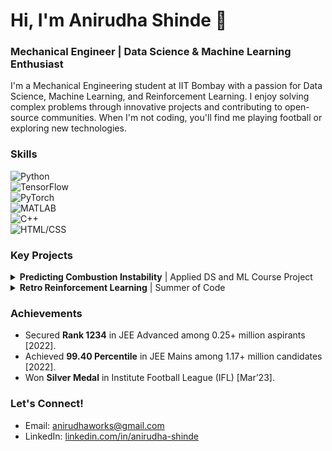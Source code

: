 # Hi, I'm Anirudha Shinde 👋
### Mechanical Engineer | Data Science & Machine Learning Enthusiast

I'm a Mechanical Engineering student at IIT Bombay with a passion for Data Science, Machine Learning, and Reinforcement Learning. I enjoy solving complex problems through innovative projects and contributing to open-source communities. When I'm not coding, you'll find me playing football or exploring new technologies.

### Skills
![Python](https://img.shields.io/badge/-Python-blue?style=flat-square&logo=python)  
![TensorFlow](https://img.shields.io/badge/-TensorFlow-orange?style=flat-square&logo=tensorflow)  
![PyTorch](https://img.shields.io/badge/-PyTorch-red?style=flat-square&logo=pytorch)  
![MATLAB](https://img.shields.io/badge/-MATLAB-yellow?style=flat-square&logo=matlab)  
![C++](https://img.shields.io/badge/-C++-blueviolet?style=flat-square&logo=cplusplus)  
![HTML/CSS](https://img.shields.io/badge/-HTML%2FCSS-lightgrey?style=flat-square&logo=html5)  

### Key Projects

<details>
<summary><b>Predicting Combustion Instability</b> | Applied DS and ML Course Project</summary>
- Developed a Bayesian Neural Network Ensemble using TensorFlow and Keras to predict thermoacoustic instabilities with an RMSE score of 0.028.
- Applied PCA and statistical tests for dimensionality reduction and feature extraction.
- Accurately predicted Equivalence Ratio, Decay Timescale, and Burner Power with robust uncertainty estimates.
- [GitHub Repo](https://github.com/Galacterzz/Bayesian-NN-ME228.git)
</details>

<details>
<summary><b>Retro Reinforcement Learning</b> | Summer of Code</summary>
- Explored reinforcement learning concepts like Q-Learning, Deep Q Networks, and CNNs.
- Implemented algorithms on environments like Frozen Lake and CartPole.
- [GitHub Repo](https://github.com/Galacterzz/LS-ML-22b2181-2024-/tree/268c0b5723744880390fce60299d161f24b53e34/Week%204)
</details>

### Achievements
- Secured **Rank 1234** in JEE Advanced among 0.25+ million aspirants [2022].
- Achieved **99.40 Percentile** in JEE Mains among 1.17+ million candidates [2022].
- Won **Silver Medal** in Institute Football League (IFL) [Mar’23].

### Let's Connect!
- Email: anirudhaworks@gmail.com
- LinkedIn: [linkedin.com/in/anirudha-shinde](https://www.linkedin.com/in/anirudha-shinde-513b46204/)
<!-- Portfolio: [anirudha.dev](https://anirudha.dev) -->














<!--
**Galacterzz/Galacterzz** is a ✨ _special_ ✨ repository because its `README.md` (this file) appears on your GitHub profile.

Here are some ideas to get you started:

- 🔭 I’m currently working on ...
- 🌱 I’m currently learning ...
- 👯 I’m looking to collaborate on ...
- 🤔 I’m looking for help with ...
- 💬 Ask me about ...
- 📫 How to reach me: ...
- 😄 Pronouns: ...
- ⚡ Fun fact: ...
-->
